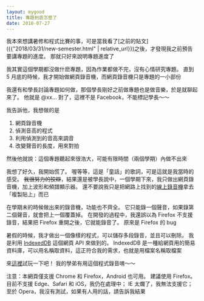 ```yaml
---
layout: mygood
title: 專題到底怎麼了
date: 2018-07-27
---
```


我本來想講暑修和程式比賽的事，可是當我看了[之前的貼文]({{"2018/03/31/new-semester.html" | relative_url}})之後，才發現我之前預告要講專題的進度。
那就只好來說明專題進度了

我其實這個學期都沒做什麽專題，因為作業都做不完，沒有心情研究專題。
直到 5 月底的時候，我才開始做網頁錄音機，而網頁錄音機只是專題的一小部份

我還有和學長討論專題如何做，那個學長剛好之前做專題也是做音樂，於是就聊起來了。
他就是 @xx... 對了，這裡不是 Facebook，不能標記學長～～

我告訴他，我想做的是
1. 網頁錄音機
2. 偵測音高的程式
3. 利用偵測到的音高來調音
4. 改變聲音的長度，用來對拍

然後他就說：這個專題聽起來很浩大，可能有限時間（兩個學期）內做不出來

我想了好久，我開始慌了。
喔等等，這是「童話」的歌詞，可是這就是我當時的感受。
~~我很努力的狡辯~~，結果還是被學長說中，一個學期下來，我只做出網頁錄音機，加上波形和頻譜顯示器。
還不要說我只是把網路上找到的[線上錄音機]拿去「複製貼上」而已

在學期末的時候做出來的錄音機，功能也不齊全。
它只能錄一個聲音，如果錄第二個聲音，就會把上一個覆蓋掉。
在開發的過程中，我還誤以為 Firefox 不支援錄音，結果把 Firefox 重開之後，它就能錄音了。
原來是 Firefox 的 bug

暑假的時候，我才做出一個像樣的程式，可以儲存多段錄音，並且可以刪除。
我是利用 [IndexedDB] 這個網頁 API 來做到的。
IndexedDB 是一種給網頁用的簡易資料庫，可以用名稱取資料，這正符合我的需求，也就是用檔案名稱取檔案

來[這裡]試玩一下吧！
我的學弟有用這個程式錄音唷～～

注意：本網頁僅支援 Chrome 和 Firefox，Android 也可用。
建議使用 Firefox。
目前不支援 Edge、Safari 和 iOS，我仍在處理中；
IE 太爛了，我無法支援它；
至於 Opera，我沒有測試，如果有人用的話，請告訴我結果

[線上錄音機]: https://github.com/mdn/web-dictaphone
[IndexedDB]: https://developer.mozilla.org/zh-TW/docs/Web/API/IndexedDB_API/Basic_Concepts_Behind_IndexedDB
[這裡]: https://stdio2016.github.io/speech2sing/record.html